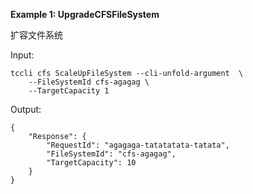 **Example 1: UpgradeCFSFileSystem**

扩容文件系统

Input: 

```
tccli cfs ScaleUpFileSystem --cli-unfold-argument  \
    --FileSystemId cfs-agagag \
    --TargetCapacity 1
```

Output: 
```
{
    "Response": {
        "RequestId": "agagaga-tatatatata-tatata",
        "FileSystemId": "cfs-agagag",
        "TargetCapacity": 10
    }
}
```

